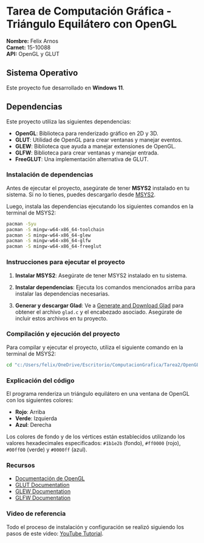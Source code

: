 # Tarea de Computación Gráfica - Triángulo Equilátero con OpenGL

**Nombre:** Felix Arnos  
**Carnet:** 15-10088  
**API:** OpenGL y GLUT

## Sistema Operativo

Este proyecto fue desarrollado en **Windows 11**.

## Dependencias

Este proyecto utiliza las siguientes dependencias:

- **OpenGL**: Biblioteca para renderizado gráfico en 2D y 3D.
- **GLUT**: Utilidad de OpenGL para crear ventanas y manejar eventos.
- **GLEW**: Biblioteca que ayuda a manejar extensiones de OpenGL.
- **GLFW**: Biblioteca para crear ventanas y manejar entrada.
- **FreeGLUT**: Una implementación alternativa de GLUT.

### Instalación de dependencias

Antes de ejecutar el proyecto, asegúrate de tener **MSYS2** instalado en tu sistema. Si no lo tienes, puedes descargarlo desde [MSYS2](https://www.msys2.org/).

Luego, instala las dependencias ejecutando los siguientes comandos en la terminal de MSYS2:

```bash
pacman -Syu
pacman -S mingw-w64-x86_64-toolchain
pacman -S mingw-w64-x86_64-glew
pacman -S mingw-w64-x86_64-glfw
pacman -S mingw-w64-x86_64-freeglut
```

### Instrucciones para ejecutar el proyecto

1. **Instalar MSYS2**:
   Asegúrate de tener MSYS2 instalado en tu sistema.

2. **Instalar dependencias**:
   Ejecuta los comandos mencionados arriba para instalar las dependencias necesarias.

3. **Generar y descargar Glad**:
   Ve a [Generate and Download Glad](https://glad.dav1d.de/) para obtener el archivo `glad.c` y el encabezado asociado. Asegúrate de incluir estos archivos en tu proyecto.

### Compilación y ejecución del proyecto

Para compilar y ejecutar el proyecto, utiliza el siguiente comando en la terminal de MSYS2:

```bash
cd "c:/Users/felix/OneDrive/Escritorio/ComputacionGrafica/Tarea2/OpenGL/" && g++ /c/msys64/mingw64/include/glad/glad.c main.cpp -o main -lopengl32 -lfreeglut -lglu32 -lglew32 -lglfw3 -lgdi32 -lmingw32 && ./main
```

### Explicación del código

El programa renderiza un triángulo equilátero en una ventana de OpenGL con los siguientes colores:

- **Rojo**: Arriba
- **Verde**: Izquierda
- **Azul**: Derecha

Los colores de fondo y de los vértices están establecidos utilizando los valores hexadecimales especificados: `#1b1e2b` (fondo), `#ff0000` (rojo), `#00ff00` (verde) y `#0000ff` (azul).

### Recursos

- [Documentación de OpenGL](https://www.opengl.org/documentation/)
- [GLUT Documentation](https://www.opengl.org/resources/libraries/glut/)
- [GLEW Documentation](http://glew.sourceforge.net/)
- [GLFW Documentation](https://www.glfw.org/documentation.html)

### Video de referencia

Todo el proceso de instalación y configuración se realizó siguiendo los pasos de este video: [YouTube Tutorial](https://www.youtube.com/watch?v=GaMTjQouBcM).
